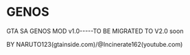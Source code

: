 # GENOS
GTA SA GENOS MOD v1.0-----TO BE MIGRATED TO  V2.0 soon

BY NARUTO123(gtainside.com)/@Incinerate162(youtube.com)
